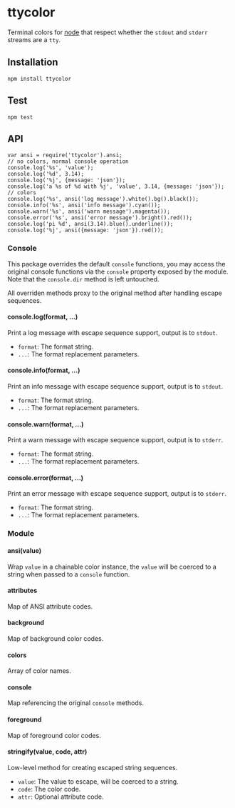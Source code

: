 ttycolor
========

Terminal colors for [node][node] that respect whether the `stdout` and `stderr` streams are a `tty`.

## Installation

```
npm install ttycolor
```

## Test

```
npm test
```

## API

```
var ansi = require('ttycolor').ansi;
// no colors, normal console operation
console.log('%s', 'value');
console.log('%d', 3.14);
console.log('%j', {message: 'json'});
console.log('a %s of %d with %j', 'value', 3.14, {message: 'json'});
// colors
console.log('%s', ansi('log message').white().bg().black());
console.info('%s', ansi('info message').cyan());
console.warn('%s', ansi('warn message').magenta());
console.error('%s', ansi('error message').bright().red());
console.log('pi %d', ansi(3.14).blue().underline());
console.log('%j', ansi({message: 'json'}).red());
```

### Console

This package overrides the default `console` functions, you may access the original console functions via the `console` property exposed by the module. Note that the `console.dir` method is left untouched.

All overriden methods proxy to the original method after handling escape sequences.

#### console.log(format, ...)

Print a log message with escape sequence support, output is to `stdout`.

* `format`: The format string.
* `...`: The format replacement parameters.

#### console.info(format, ...)

Print an info message with escape sequence support, output is to `stdout`.

* `format`: The format string.
* `...`: The format replacement parameters.

#### console.warn(format, ...)

Print a warn message with escape sequence support, output is to `stderr`.

* `format`: The format string.
* `...`: The format replacement parameters.

#### console.error(format, ...)

Print an error message with escape sequence support, output is to `stderr`.

* `format`: The format string.
* `...`: The format replacement parameters.

### Module

#### ansi(value)

Wrap `value` in a chainable color instance, the `value` will be coerced to a string when passed to a `console` function.

#### attributes

Map of ANSI attribute codes.

#### background

Map of background color codes.

#### colors

Array of color names.

#### console

Map referencing the original `console` methods.

#### foreground

Map of foreground color codes.

#### stringify(value, code, attr)

Low-level method for creating escaped string sequences.

* `value`: The value to escape, will be coerced to a string.
* `code`: The color code.
* `attr`: Optional attribute code. 

[node]: http://nodejs.org
